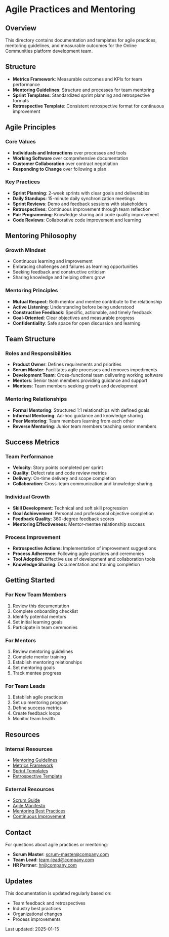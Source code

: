 # Agile Practices and Mentoring

## Overview

This directory contains documentation and templates for agile practices, mentoring guidelines, and measurable outcomes for the Online Communities platform development team.

## Structure

- **Metrics Framework**: Measurable outcomes and KPIs for team performance
- **Mentoring Guidelines**: Structure and processes for team mentoring
- **Sprint Templates**: Standardized sprint planning and retrospective formats
- **Retrospective Template**: Consistent retrospective format for continuous improvement

## Agile Principles

### Core Values
- **Individuals and Interactions** over processes and tools
- **Working Software** over comprehensive documentation
- **Customer Collaboration** over contract negotiation
- **Responding to Change** over following a plan

### Key Practices
- **Sprint Planning**: 2-week sprints with clear goals and deliverables
- **Daily Standups**: 15-minute daily synchronization meetings
- **Sprint Reviews**: Demo and feedback sessions with stakeholders
- **Retrospectives**: Continuous improvement through team reflection
- **Pair Programming**: Knowledge sharing and code quality improvement
- **Code Reviews**: Collaborative code improvement and learning

## Mentoring Philosophy

### Growth Mindset
- Continuous learning and improvement
- Embracing challenges and failures as learning opportunities
- Seeking feedback and constructive criticism
- Sharing knowledge and helping others grow

### Mentoring Principles
- **Mutual Respect**: Both mentor and mentee contribute to the relationship
- **Active Listening**: Understanding before being understood
- **Constructive Feedback**: Specific, actionable, and timely feedback
- **Goal-Oriented**: Clear objectives and measurable progress
- **Confidentiality**: Safe space for open discussion and learning

## Team Structure

### Roles and Responsibilities
- **Product Owner**: Defines requirements and priorities
- **Scrum Master**: Facilitates agile processes and removes impediments
- **Development Team**: Cross-functional team delivering working software
- **Mentors**: Senior team members providing guidance and support
- **Mentees**: Team members seeking growth and development

### Mentoring Relationships
- **Formal Mentoring**: Structured 1:1 relationships with defined goals
- **Informal Mentoring**: Ad-hoc guidance and knowledge sharing
- **Peer Mentoring**: Team members learning from each other
- **Reverse Mentoring**: Junior team members teaching senior members

## Success Metrics

### Team Performance
- **Velocity**: Story points completed per sprint
- **Quality**: Defect rate and code review metrics
- **Delivery**: On-time delivery and scope completion
- **Collaboration**: Cross-team communication and knowledge sharing

### Individual Growth
- **Skill Development**: Technical and soft skill progression
- **Goal Achievement**: Personal and professional objective completion
- **Feedback Quality**: 360-degree feedback scores
- **Mentoring Effectiveness**: Mentor-mentee relationship success

### Process Improvement
- **Retrospective Actions**: Implementation of improvement suggestions
- **Process Adherence**: Following agile practices and ceremonies
- **Tool Adoption**: Effective use of development and collaboration tools
- **Knowledge Sharing**: Documentation and training completion

## Getting Started

### For New Team Members
1. Review this documentation
2. Complete onboarding checklist
3. Identify potential mentors
4. Set initial learning goals
5. Participate in team ceremonies

### For Mentors
1. Review mentoring guidelines
2. Complete mentor training
3. Establish mentoring relationships
4. Set mentoring goals
5. Track mentee progress

### For Team Leads
1. Establish agile practices
2. Set up mentoring program
3. Define success metrics
4. Create feedback loops
5. Monitor team health

## Resources

### Internal Resources
- [Mentoring Guidelines](mentoring-guidelines.md)
- [Metrics Framework](metrics-framework.md)
- [Sprint Templates](sprint-templates/)
- [Retrospective Template](retrospective-template.md)

### External Resources
- [Scrum Guide](https://scrumguides.org/)
- [Agile Manifesto](https://agilemanifesto.org/)
- [Mentoring Best Practices](https://www.atlassian.com/team-playbook/plays/mentoring)
- [Continuous Improvement](https://www.atlassian.com/team-playbook/plays/retrospective)

## Contact

For questions about agile practices or mentoring:
- **Scrum Master**: scrum-master@company.com
- **Team Lead**: team-lead@company.com
- **HR Partner**: hr@company.com

## Updates

This documentation is updated regularly based on:
- Team feedback and retrospectives
- Industry best practices
- Organizational changes
- Process improvements

Last updated: 2025-01-15
